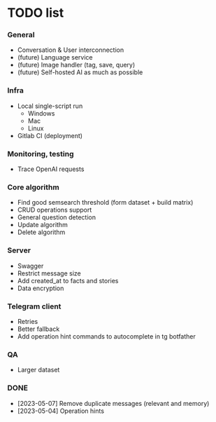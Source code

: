 # TODO list

### General

* Conversation & User interconnection
* (future) Language service
* (future) Image handler (tag, save, query)
* (future) Self-hosted AI as much as possible

### Infra

* Local single-script run
    * Windows
    * Mac
    * Linux
* Gitlab CI (deployment)

### Monitoring, testing

* Trace OpenAI requests

### Core algorithm

* Find good semsearch threshold (form dataset + build matrix)
* CRUD operations support
* General question detection
* Update algorithm
* Delete algorithm

### Server

* Swagger
* Restrict message size
* Add created_at to facts and stories
* Data encryption

### Telegram client

* Retries
* Better fallback
* Add operation hint commands to autocomplete in tg botfather

### QA

* Larger dataset

### DONE

* [2023-05-07] Remove duplicate messages (relevant and memory)
* [2023-05-04] Operation hints